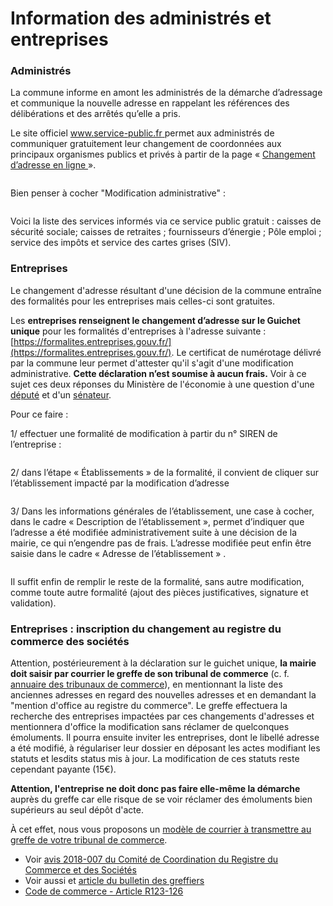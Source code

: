 # Information des administrés et entreprises

### Administrés

La commune informe en amont les administrés de la démarche d’adressage et communique la nouvelle adresse en rappelant les références des délibérations et des arrêtés qu’elle a pris.

Le site officiel [www.service-public.fr ](https://www.service-public.fr/)permet aux administrés de communiquer gratuitement leur changement de coordonnées aux principaux organismes publics et privés à partir de la page « [Changement d’adresse en ligne ](https://www.service-public.fr/particuliers/vosdroits/R11193)».

<figure><img src="img/bonnes-pratiques/Capture d’écran 2021-06-25 à 10.29.18.png" alt=""/><figcaption></figcaption></figure>

Bien penser à cocher "Modification administrative" :

<figure><img src="img/bonnes-pratiques/administré.jpg" alt=""/><figcaption></figcaption></figure>

Voici la liste des services informés via ce service public gratuit : caisses de sécurité sociale; caisses de retraites ; fournisseurs d’énergie ; Pôle emploi ; service des impôts et service des cartes grises (SIV).&#x20;

### Entreprises

Le changement d'adresse résultant d'une décision de la commune entraîne des formalités pour les entreprises mais celles-ci sont gratuites.&#x20;

Les **entreprises renseignent le changement d’adresse sur le Guichet unique** pour les formalités d'entreprises à l'adresse suivante : [https://formalites.entreprises.gouv.fr/](https://formalites.entreprises.gouv.fr/). Le certificat de numérotage délivré par la commune leur permet d'attester qu'il s'agit d'une modification administrative. **Cette déclaration n’est soumise à aucun frais.** Voir à ce sujet ces deux réponses du Ministère de l'économie à une question d'une [député](https://questions.assemblee-nationale.fr/q16/16-7106QE.htm) et d'un [sénateur](https://www.senat.fr/questions/base/2023/qSEQ230305837.html).

Pour ce faire :&#x20;

1/ effectuer une formalité de modification à partir du n° SIREN de l’entreprise :

<figure><img src="img/bonnes-pratiques/inpi1.jpg" alt=""/><figcaption></figcaption></figure>

2/ dans l’étape « Établissements » de la formalité, il convient de cliquer sur l’établissement impacté par la modification d’adresse&#x20;

<figure><img src="img/bonnes-pratiques/inpi2.jpg" alt=""/><figcaption></figcaption></figure>

3/ Dans les informations générales de l’établissement, une case à cocher, dans le cadre « Description de l’établissement », permet d’indiquer que l’adresse a été modifiée administrativement suite à une décision de la mairie, ce qui n’engendre pas de frais. L’adresse modifiée peut enfin être saisie dans le cadre « Adresse de l’établissement » .

<figure><img src="img/bonnes-pratiques/inpi.jpeg" alt=""/><figcaption></figcaption></figure>

Il suffit enfin de remplir le reste de la formalité, sans autre modification, comme toute autre formalité (ajout des pièces justificatives, signature et validation).

### Entreprises : inscription du changement au registre du commerce des sociétés

Attention, postérieurement à la déclaration sur le guichet unique, **la mairie doit saisir par courrier le greffe de son tribunal de commerce** (c. f. [annuaire des tribunaux de commerce](http://www.annuaires.justice.gouv.fr/annuaires-12162/annuaire-des-tribunaux-de-commerce-21781.html)), en mentionnant la liste des anciennes adresses en regard des nouvelles adresses et en demandant la "mention d'office au registre du commerce". Le greffe effectuera la recherche des entreprises impactées par ces changements d'adresses et mentionnera d'office la modification sans réclamer de quelconques émoluments. Il pourra ensuite inviter les entreprises, dont le libellé adresse a été modifié, à régulariser leur dossier en déposant les actes modifiant les statuts et lesdits status mis à jour. La modification de ces statuts reste cependant payante (15€).

**Attention, l'entreprise ne doit donc pas faire elle-même la démarche** auprès du greffe car elle risque de se voir réclamer des émoluments bien supérieurs au seul dépôt d'acte.&#x20;

À cet effet, nous vous proposons un [modèle de courrier à transmettre au greffe de votre tribunal de commerce](exemple-de-courrier-au-greffe-du-tribunal-de-commerce.md).&#x20;

- Voir [avis 2018-007 du Comité de Coordination du Registre du Commerce et des Sociétés](https://www.cngtc.fr/pdf/avis-ccrcs/783-2018-007_Commerants_et_socits_Changement_adresse_sur_dcision_administrative.pdf)
- Voir aussi et [article du bulletin des greffiers ](https://www.actualites-greffiers.fr/documentation/Document?id=EL_greffier_124000)
- [Code de commerce - Article R123-126](https://www.legifrance.gouv.fr/codes/article_lc/LEGIARTI000006257416)
